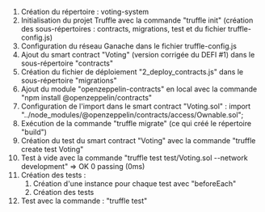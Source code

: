 1. Création du répertoire : voting-system
2. Initialisation du projet Truffle avec la commande "truffle init" (création des sous-répertoires : contracts, migrations, test et du fichier truffle-config.js)
3. Configuration du réseau Ganache dans le fichier truffle-config.js
4. Ajout du smart contract "Voting" (version corrigée du DEFI #1) dans le sous-répertoire "contracts"
5. Création du fichier de déploiement "2_deploy_contracts.js" dans le sous-répertoire "migrations"
6. Ajout du module "openzeppelin-contracts" en local avec la commande "npm install @openzeppelin/contracts"
7. Configuration de l'import dans le smart contract "Voting.sol" : import "../node_modules/@openzeppelin/contracts/access/Ownable.sol";
8. Exécution de la commande "truffle migrate" (ce qui créé le répertoire "build")
9. Création du test du smart contract "Voting" avec la commande "truffle create test Voting"
10. Test à vide avec la commande "truffle test test/Voting.sol --network development" => OK 0 passing (0ms)
11. Création des tests :
    1. Création d'une instance pour chaque test avec "beforeEach"
    2. Création des tests
12. Test avec la commande : "truffle test"